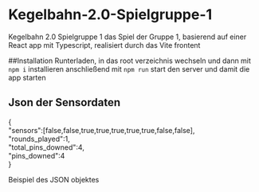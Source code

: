 # Kegelbahn-2.0-Spielgruppe-1
Kegelbahn 2.0 Spielgruppe 1 das Spiel der Gruppe 1, basierend auf einer React app mit Typescript, realisiert durch das Vite frontent


##Installation
Runterladen, in das root verzeichnis wechseln und dann mit `npm i` installieren
anschließend mit `npm run` start den server und damit die app starten

## Json der Sensordaten
<p>
	{  </br>
  	"sensors":[false,false,true,true,true,true,true,false,false],  </br>
  	"rounds_played":1,  </br>
  	"total_pins_downed":4,  </br>
  	"pins_downed":4  </br>
	}
</p>
Beispiel des JSON objektes
